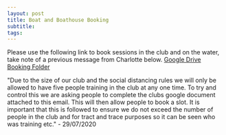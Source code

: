 ```yaml
---
layout: post
title: Boat and Boathouse Booking
subtitle:
tags:
---
```


Please use the following link to book sessions in the club and on the water, take note of a previous message from Charlotte below. [Google Drive Booking Folder](https://drive.google.com/drive/folders/1bsuoXKy5FEBWP4_44f5c927fvX5bYmGq?usp=sharing_eip&ts=5f207cc5)  

"Due to the size of our club and the social distancing rules we will only be allowed to have five people training in the club at any one time. To try and control this we are asking people to complete the clubs google document attached to this email. This will then allow people to book a slot. It is important that this is followed to ensure we do not exceed the number of people in the club and for tract and trace purposes so it can be seen who was training etc." - 29/07/2020
